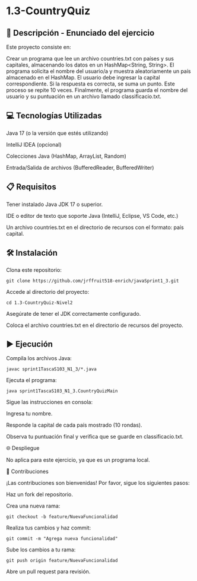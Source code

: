 # 1.3-CountryQuiz

## 📄 Descripción - Enunciado del ejercicio

Este proyecto consiste en:

Crear un programa que lee un archivo countries.txt con países y sus capitales, almacenando los datos en un HashMap<String, String>.
El programa solicita el nombre del usuario/a y muestra aleatoriamente un país almacenado en el HashMap. El usuario debe ingresar la capital correspondiente.
Si la respuesta es correcta, se suma un punto. Este proceso se repite 10 veces.
Finalmente, el programa guarda el nombre del usuario y su puntuación en un archivo llamado classificacio.txt.

## 💻 Tecnologías Utilizadas





Java 17 (o la versión que estés utilizando)



IntelliJ IDEA (opcional)



Colecciones Java (HashMap, ArrayList, Random)



Entrada/Salida de archivos (BufferedReader, BufferedWriter)

## 📋 Requisitos





Tener instalado Java JDK 17 o superior.



IDE o editor de texto que soporte Java (IntelliJ, Eclipse, VS Code, etc.)



Un archivo countries.txt en el directorio de recursos con el formato: país capital.

## 🛠️ Instalación





Clona este repositorio:
```
git clone https://github.com/jrffruit518-enrich/javaSprint1_3.git
```


Accede al directorio del proyecto:
```
cd 1.3-CountryQuiz-Nivel2

```

Asegúrate de tener el JDK correctamente configurado.



Coloca el archivo countries.txt en el directorio de recursos del proyecto.

## ▶️ Ejecución





Compila los archivos Java:
```
javac sprint1TascaS103_N1_3/*.java
```


Ejecuta el programa:
```
java sprint1TascaS103_N1_3.CountryQuizMain
```


Sigue las instrucciones en consola:





Ingresa tu nombre.



Responde la capital de cada país mostrado (10 rondas).



Observa tu puntuación final y verifica que se guarde en classificacio.txt.

🌐 Despliegue

No aplica para este ejercicio, ya que es un programa local.

🤝 Contribuciones

¡Las contribuciones son bienvenidas! Por favor, sigue los siguientes pasos:





Haz un fork del repositorio.



Crea una nueva rama:
```
git checkout -b feature/NuevaFuncionalidad
```


Realiza tus cambios y haz commit:
```
git commit -m "Agrega nueva funcionalidad"
```


Sube los cambios a tu rama:
```
git push origin feature/NuevaFuncionalidad

```

Abre un pull request para revisión.